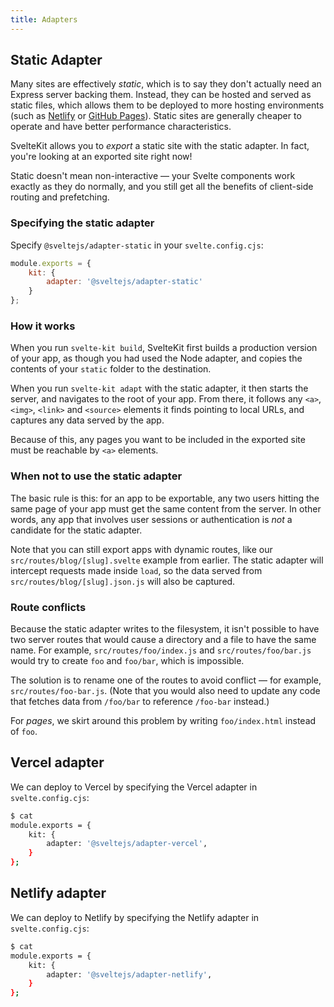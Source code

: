 ```yaml
---
title: Adapters
---
```


## Static Adapter

Many sites are effectively _static_, which is to say they don't actually need an Express server backing them. Instead, they can be hosted and served as static files, which allows them to be deployed to more hosting environments (such as [Netlify](https://www.netlify.com/) or [GitHub Pages](https://pages.github.com/)). Static sites are generally cheaper to operate and have better performance characteristics.

SvelteKit allows you to _export_ a static site with the static adapter. In fact, you're looking at an exported site right now!

Static doesn't mean non-interactive — your Svelte components work exactly as they do normally, and you still get all the benefits of client-side routing and prefetching.

### Specifying the static adapter

Specify `@sveltejs/adapter-static` in your `svelte.config.cjs`:

```js
module.exports = {
	kit: {
		adapter: '@sveltejs/adapter-static'
	}
};
```

### How it works

When you run `svelte-kit build`, SvelteKit first builds a production version of your app, as though you had used the Node adapter, and copies the contents of your `static` folder to the destination.

When you run `svelte-kit adapt` with the static adapter, it then starts the server, and navigates to the root of your app. From there, it follows any `<a>`, `<img>`, `<link>` and `<source>` elements it finds pointing to local URLs, and captures any data served by the app.

Because of this, any pages you want to be included in the exported site must be reachable by `<a>` elements.

### When not to use the static adapter

The basic rule is this: for an app to be exportable, any two users hitting the same page of your app must get the same content from the server. In other words, any app that involves user sessions or authentication is _not_ a candidate for the static adapter.

Note that you can still export apps with dynamic routes, like our `src/routes/blog/[slug].svelte` example from earlier. The static adapter will intercept requests made inside `load`, so the data served from `src/routes/blog/[slug].json.js` will also be captured.

### Route conflicts

Because the static adapter writes to the filesystem, it isn't possible to have two server routes that would cause a directory and a file to have the same name. For example, `src/routes/foo/index.js` and `src/routes/foo/bar.js` would try to create `foo` and `foo/bar`, which is impossible.

The solution is to rename one of the routes to avoid conflict — for example, `src/routes/foo-bar.js`. (Note that you would also need to update any code that fetches data from `/foo/bar` to reference `/foo-bar` instead.)

For _pages_, we skirt around this problem by writing `foo/index.html` instead of `foo`.

## Vercel adapter

We can deploy to Vercel by specifying the Vercel adapter in `svelte.config.cjs`:

```bash
$ cat
module.exports = {
	kit: {
		adapter: '@sveltejs/adapter-vercel',
	}
};

```

## Netlify adapter

We can deploy to Netlify by specifying the Netlify adapter in `svelte.config.cjs`:

```bash
$ cat
module.exports = {
	kit: {
		adapter: '@sveltejs/adapter-netlify',
	}
};

```
